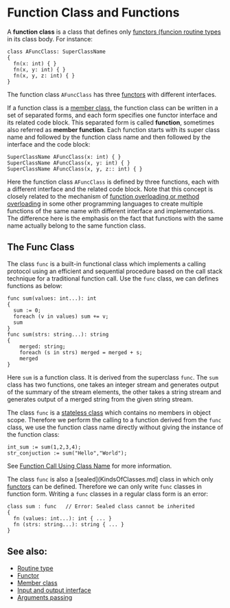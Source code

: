 # Function Class and Functions

A **function class** is a class that defines only [functors (funcion routine types](Functor.md) in its class body. For instance:
```altscript
class AFuncClass: SuperClassName
{
  fn(x: int) { }
  fn(x, y: int) { }
  fn(x, y, z: int) { }
}
```
The function class `AFuncClass` has three [functors](Functor.md) with different interfaces.

If a function class is a [member class](MemberClass.md), the function class can be written in a set of separated forms, and each form specifies one functor interface and its related code block. This separated form is called **function**, sometimes also referred as **member function**. Each function starts with its super class name and followed by the function class name and then followed by the interface and the code block:
```altscript
SuperClassName AFuncClass(x: int) { }
SuperClassName AFuncClass(x, y: int) { }
SuperClassName AFuncClass(x, y, z:: int) { }
```
Here the function class `AFuncClass` is defined by three functions, each with a different interface and the related code block. Note that this concept is closely related to the mechanism of [function overloading or method overloading](https://en.wikipedia.org/wiki/Function_overloading) in some other programming languages to create multiple functions of the same name with different interface and implementations. The difference here is the emphasis on the fact that functions with the same name actually belong to the same function class.

## The Func Class

The class `func` is a built-in functional class which implements a calling protocol using an efficient and sequential procedure based on the call stack technique for a traditional function call. Use the `func` class, we can defines functions as below:
```altscript
func sum(values: int...): int
{
  sum := 0;
  foreach (v in values) sum += v;
  sum
}
func sum(strs: string...): string
{
    merged: string;
    foreach (s in strs) merged = merged + s;
    merged
}
```
Here `sum` is a function class. It is derived from the superclass `func`. The `sum` class has two functions, one takes an integer stream and generates output of the summary of the stream elements, the other takes a string stream and generates output of a merged string from the given string stream.

The class `func` is a [stateless class](KindsOfClasses.md) which contains no members in object scope. Therefore we perform the calling to a function derived from the `func` class, we use the function class name directly without giving the instance of the function class:
```altscript
int_sum := sum(1,2,3,4);
str_conjuction := sum("Hello","World");
```
See [Function Call Using Class Name](Functor.md) for more information.

The class `func` is also a [sealed](KindsOfClasses.md] class in which only [functors](Functor.md) can be defined. Therefore we can only write  `func` classes in function form. Writing a `func` classes in a regular class form is an error:
```altscript
class sum : func   // Error: Sealed class cannot be inherited
{
  fn (values: int...): int { ... }
  fn (strs: string...): string { ... }
}
```

## See also:
* [Routine type](Routine.md)
* [Functor](Functor.md)
* [Member class](MemberClass.md)
* [Input and output interface](InputOutputInterface.md)
* [Arguments passing](ArgumentsPassing.md)
